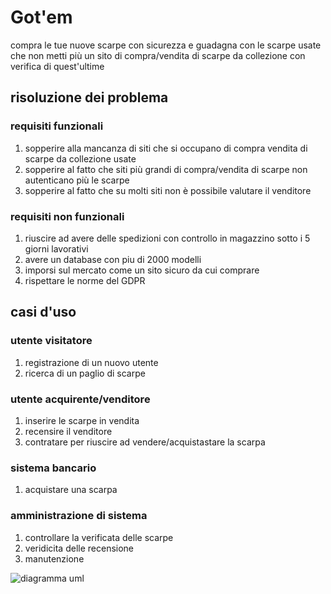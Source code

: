 # Got'em
 compra le tue nuove scarpe con sicurezza e guadagna con le scarpe usate che non metti più un sito di compra/vendita di scarpe da collezione con verifica di quest'ultime
## risoluzione dei problema
### requisiti funzionali 
1.  sopperire alla mancanza di siti che si occupano di compra vendita di scarpe da collezione usate
2.  sopperire al fatto che siti più grandi di compra/vendita di scarpe non autenticano più le scarpe   
3.  sopperire al fatto che su molti siti non è possibile valutare il venditore
### requisiti non funzionali 
1.  riuscire ad avere delle spedizioni con controllo in magazzino sotto i 5 giorni lavorativi  
2.  avere un database con piu di 2000 modelli  
3.  imporsi sul mercato come un sito sicuro da cui comprare
4.  rispettare le norme del GDPR
## casi d'uso
### utente visitatore
1. registrazione di un nuovo utente
2. ricerca di un paglio di scarpe
### utente acquirente/venditore 
1. inserire le scarpe in vendita 
2. recensire il venditore
3. contratare per riuscire ad vendere/acquistastare la scarpa
### sistema bancario 
1. acquistare una scarpa
### amministrazione di sistema 
1. controllare la verificata delle scarpe
2. veridicita delle recensione
3. manutenzione

![diagramma uml](https://yuml.me/diagram/scruffy/usecase/[utente]-(registrazione),%20[utente]-(ricerca),%20(ricerca)%3E(acquista/vendi),%20(ricerca)%3E(contratta),%20(contratta)%3E(acquista/vendi),%20[sistema%20bancario]-(acquista/vendi),%20[amministrazione%20di%20sistema]-(controllo),%20(acquista/vendi)%5E(controllo),%20[amministrazione%20di%20sistema]-(manutenzione),%20[utente]-(recensione),%20(recensione)%5E(veridicit%C3%A0),%20[amministrazione%20di%20sistema]-(veridicit%C3%A0))

